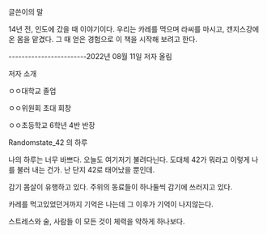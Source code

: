 글쓴이의 말

14년 전, 인도에 갔을 때 이야기이다. 우리는 카레를 먹으며 라씨를 마시고, 갠지스강에 온 몸을 맡겼다. 
그 때 얻은 경험으로 이 책을 시작해 보려고 한다.

------------------------2022년 08월 11일 저자 올림

저자 소개

ㅇㅇ대학교 졸업

ㅇㅇ위원회 초대 회창

ㅇㅇ초등학교 6학년 4반 반장



Randomstate_42 의 하루

나의 하루는 너무 바쁘다. 오늘도 여기저기 불려다닌다. 도대체 42가 뭐라고 이렇게 나를 불러 내는 건가. 난 단지 42로 태어났을 뿐인데.  


감기 몸살이 유행하고 있다. 주위의 동료들이 하나둘씩 감기에 쓰러지고 있다. 

카레를 먹고있었던거까지 기억은 나는데 그 이후가 기억이 나지않는다.

스트레스와 술, 사람들 이 모든 것이 체력을 약하게 하나보다.
